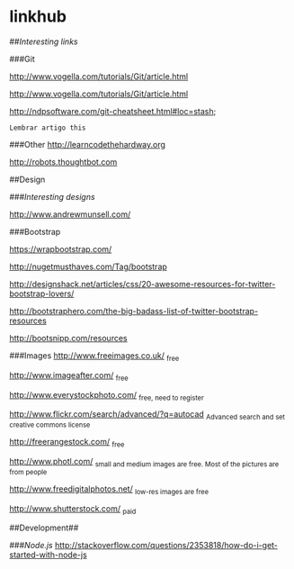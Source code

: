 linkhub
=======

##*Interesting links*

###Git

http://www.vogella.com/tutorials/Git/article.html

http://www.vogella.com/tutorials/Git/article.html

http://ndpsoftware.com/git-cheatsheet.html#loc=stash;

    Lembrar artigo this

###Other
http://learncodethehardway.org

http://robots.thoughtbot.com


##Design

###*Interesting designs*

http://www.andrewmunsell.com/

###Bootstrap

https://wrapbootstrap.com/

http://nugetmusthaves.com/Tag/bootstrap

http://designshack.net/articles/css/20-awesome-resources-for-twitter-bootstrap-lovers/

http://bootstraphero.com/the-big-badass-list-of-twitter-bootstrap-resources

http://bootsnipp.com/resources

###Images
http://www.freeimages.co.uk/ <sub>free</sub>

http://www.imageafter.com/ <sub>free</sub>

http://www.everystockphoto.com/ <sub>free, need to register</sub>

http://www.flickr.com/search/advanced/?q=autocad <sub>Advanced search and set creative commons license</sub>

http://freerangestock.com/ <sub>free</sub>

http://www.photl.com/ <sub>small and medium images are free. Most of the pictures are from people</sub>

http://www.freedigitalphotos.net/ <sub>low-res images are free</sub>

http://www.shutterstock.com/ <sub>paid</sub>


##Development##

###*Node.js*
http://stackoverflow.com/questions/2353818/how-do-i-get-started-with-node-js
